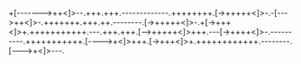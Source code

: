 +[------->++<]>--.+++.+++.-------------.++++++++.[->+++++<]>-.-[--->++<]>-.+++++++.+++.++.--------.[->+++++<]>-.+[->+++<]>+.+++++++++++.---.+++.+++.[-->+++++<]>+++.---[->++++<]>-.----------.+++++++++++.[---->+<]>+++.[->+++<]>+.++++++++++++.--------.[--->+<]>---.
